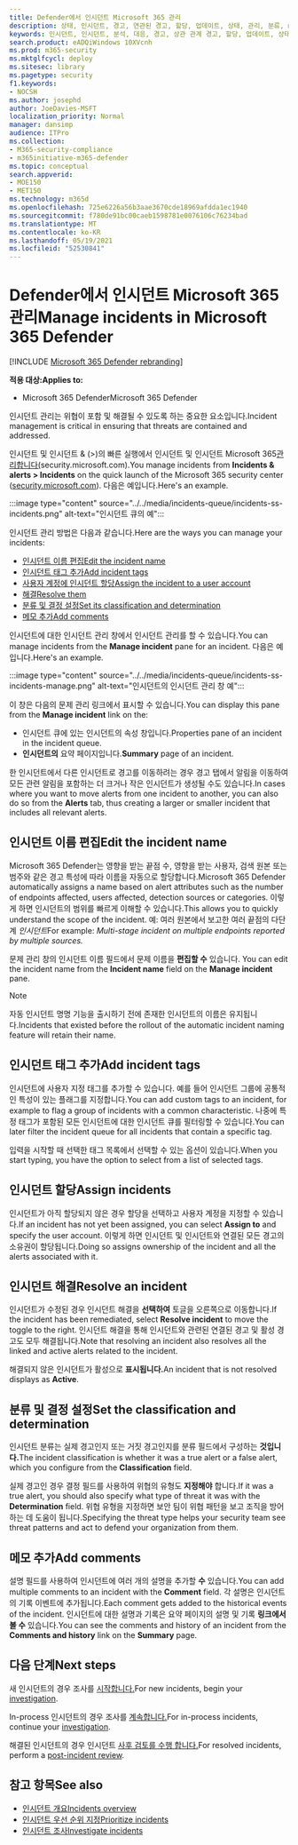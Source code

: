 ```yaml
---
title: Defender에서 인시던트 Microsoft 365 관리
description: 상태, 인시던트, 경고, 연관된 경고, 할당, 업데이트, 상태, 관리, 분류, microsoft, 365, m365를
keywords: 인시던트, 인시던트, 분석, 대응, 경고, 상관 관계 경고, 할당, 업데이트, 상태, 관리, 분류, Microsoft, 365, m365
search.product: eADQiWindows 10XVcnh
ms.prod: m365-security
ms.mktglfcycl: deploy
ms.sitesec: library
ms.pagetype: security
f1.keywords:
- NOCSH
ms.author: josephd
author: JoeDavies-MSFT
localization_priority: Normal
manager: dansimp
audience: ITPro
ms.collection:
- M365-security-compliance
- m365initiative-m365-defender
ms.topic: conceptual
search.appverid:
- MOE150
- MET150
ms.technology: m365d
ms.openlocfilehash: 725e6226a56b3aae3670cde18969afdda1ec1940
ms.sourcegitcommit: f780de91bc00caeb1598781e0076106c76234bad
ms.translationtype: MT
ms.contentlocale: ko-KR
ms.lasthandoff: 05/19/2021
ms.locfileid: "52530841"
---
```

# <a name="manage-incidents-in-microsoft-365-defender"></a><span data-ttu-id="6fb71-104">Defender에서 인시던트 Microsoft 365 관리</span><span class="sxs-lookup"><span data-stu-id="6fb71-104">Manage incidents in Microsoft 365 Defender</span></span>

[!INCLUDE [Microsoft 365 Defender rebranding](../includes/microsoft-defender.md)]


<span data-ttu-id="6fb71-105">**적용 대상:**</span><span class="sxs-lookup"><span data-stu-id="6fb71-105">**Applies to:**</span></span>
- <span data-ttu-id="6fb71-106">Microsoft 365 Defender</span><span class="sxs-lookup"><span data-stu-id="6fb71-106">Microsoft 365 Defender</span></span>

<span data-ttu-id="6fb71-107">인시던트 관리는 위협이 포함 및 해결될 수 있도록 하는 중요한 요소입니다.</span><span class="sxs-lookup"><span data-stu-id="6fb71-107">Incident management is critical in ensuring that threats are contained and addressed.</span></span>

<span data-ttu-id="6fb71-108">인시던트  및 인시던트 & (>)의 빠른 실행에서 인시던트 및 인시던트 Microsoft 365[관리합니다(](https://security.microsoft.com)security.microsoft.com).</span><span class="sxs-lookup"><span data-stu-id="6fb71-108">You manage incidents from **Incidents & alerts > Incidents** on the quick launch of the Microsoft 365 security center ([security.microsoft.com](https://security.microsoft.com)).</span></span> <span data-ttu-id="6fb71-109">다음은 예입니다.</span><span class="sxs-lookup"><span data-stu-id="6fb71-109">Here's an example.</span></span>

:::image type="content" source="../../media/incidents-queue/incidents-ss-incidents.png" alt-text="인시던트 큐의 예":::

<span data-ttu-id="6fb71-111">인시던트 관리 방법은 다음과 같습니다.</span><span class="sxs-lookup"><span data-stu-id="6fb71-111">Here are the ways you can manage your incidents:</span></span>

- [<span data-ttu-id="6fb71-112">인시던트 이름 편집</span><span class="sxs-lookup"><span data-stu-id="6fb71-112">Edit the incident name</span></span>](#edit-the-incident-name)
- [<span data-ttu-id="6fb71-113">인시던트 태그 추가</span><span class="sxs-lookup"><span data-stu-id="6fb71-113">Add incident tags</span></span>](#add-incident-tags)
- [<span data-ttu-id="6fb71-114">사용자 계정에 인시던트 할당</span><span class="sxs-lookup"><span data-stu-id="6fb71-114">Assign the incident to a user account</span></span>](#assign-incidents)
- [<span data-ttu-id="6fb71-115">해결</span><span class="sxs-lookup"><span data-stu-id="6fb71-115">Resolve them</span></span>](#resolve-an-incident)
- [<span data-ttu-id="6fb71-116">분류 및 결정 설정</span><span class="sxs-lookup"><span data-stu-id="6fb71-116">Set its classification and determination</span></span>](#set-the-classification-and-determination)
- [<span data-ttu-id="6fb71-117">메모 추가</span><span class="sxs-lookup"><span data-stu-id="6fb71-117">Add comments</span></span>](#add-comments)

<span data-ttu-id="6fb71-118">인시던트에 대한  인시던트 관리 창에서 인시던트 관리를 할 수 있습니다.</span><span class="sxs-lookup"><span data-stu-id="6fb71-118">You can manage incidents from the **Manage incident** pane for an incident.</span></span> <span data-ttu-id="6fb71-119">다음은 예입니다.</span><span class="sxs-lookup"><span data-stu-id="6fb71-119">Here's an example.</span></span>

:::image type="content" source="../../media/incidents-queue/incidents-ss-incidents-manage.png" alt-text="인시던트의 인시던트 관리 창 예":::

<span data-ttu-id="6fb71-121">이 창은 다음의  문제 관리 링크에서 표시할 수 있습니다.</span><span class="sxs-lookup"><span data-stu-id="6fb71-121">You can display this pane from the **Manage incident** link on the:</span></span>

- <span data-ttu-id="6fb71-122">인시던트 큐에 있는 인시던트의 속성 창입니다.</span><span class="sxs-lookup"><span data-stu-id="6fb71-122">Properties pane of an incident in the incident queue.</span></span>
- <span data-ttu-id="6fb71-123">**인시던트의** 요약 페이지입니다.</span><span class="sxs-lookup"><span data-stu-id="6fb71-123">**Summary** page of an incident.</span></span>

<span data-ttu-id="6fb71-124">한 인시던트에서 다른 인시던트로 경고를 이동하려는  경우 경고 탭에서 알림을 이동하여 모든 관련 알림을 포함하는 더 크거나 작은 인시던트가 생성될 수도 있습니다.</span><span class="sxs-lookup"><span data-stu-id="6fb71-124">In cases where you want to move alerts from one incident to another, you can also do so from the **Alerts** tab, thus creating a larger or smaller incident that includes all relevant alerts.</span></span>

## <a name="edit-the-incident-name"></a><span data-ttu-id="6fb71-125">인시던트 이름 편집</span><span class="sxs-lookup"><span data-stu-id="6fb71-125">Edit the incident name</span></span>

<span data-ttu-id="6fb71-126">Microsoft 365 Defender는 영향을 받는 끝점 수, 영향을 받는 사용자, 검색 원본 또는 범주와 같은 경고 특성에 따라 이름을 자동으로 할당합니다.</span><span class="sxs-lookup"><span data-stu-id="6fb71-126">Microsoft 365 Defender automatically assigns a name based on alert attributes such as the number of endpoints affected, users affected, detection sources or categories.</span></span> <span data-ttu-id="6fb71-127">이렇게 하면 인시던트의 범위를 빠르게 이해할 수 있습니다.</span><span class="sxs-lookup"><span data-stu-id="6fb71-127">This allows you to quickly understand the scope of the incident.</span></span> <span data-ttu-id="6fb71-128">예: 여러 원본에서 보고한 여러 끝점의 다단계 *인시던트*</span><span class="sxs-lookup"><span data-stu-id="6fb71-128">For example: *Multi-stage incident on multiple endpoints reported by multiple sources.*</span></span>

<span data-ttu-id="6fb71-129">문제 관리 창의 인시던트 이름 필드에서 문제 이름을 **편집할 수** 있습니다. </span><span class="sxs-lookup"><span data-stu-id="6fb71-129">You can edit the incident name from the **Incident name** field on the **Manage incident** pane.</span></span>

> [!NOTE]
> <span data-ttu-id="6fb71-130">자동 인시던트 명명 기능을 출시하기 전에 존재한 인시던트의 이름은 유지됩니다.</span><span class="sxs-lookup"><span data-stu-id="6fb71-130">Incidents that existed before the rollout of the automatic incident naming feature will retain their name.</span></span>

## <a name="add-incident-tags"></a><span data-ttu-id="6fb71-131">인시던트 태그 추가</span><span class="sxs-lookup"><span data-stu-id="6fb71-131">Add incident tags</span></span>

<span data-ttu-id="6fb71-132">인시던트에 사용자 지정 태그를 추가할 수 있습니다. 예를 들어 인시던트 그룹에 공통적인 특성이 있는 플래그를 지정합니다.</span><span class="sxs-lookup"><span data-stu-id="6fb71-132">You can add custom tags to an incident, for example to flag a group of incidents with a common characteristic.</span></span> <span data-ttu-id="6fb71-133">나중에 특정 태그가 포함된 모든 인시던트에 대한 인시던트 큐를 필터링할 수 있습니다.</span><span class="sxs-lookup"><span data-stu-id="6fb71-133">You can later filter the incident queue for all incidents that contain a specific tag.</span></span>

<span data-ttu-id="6fb71-134">입력을 시작할 때 선택한 태그 목록에서 선택할 수 있는 옵션이 있습니다.</span><span class="sxs-lookup"><span data-stu-id="6fb71-134">When you start typing, you have the option to select from a list of selected tags.</span></span>

## <a name="assign-incidents"></a><span data-ttu-id="6fb71-135">인시던트 할당</span><span class="sxs-lookup"><span data-stu-id="6fb71-135">Assign incidents</span></span>

<span data-ttu-id="6fb71-136">인시던트가 아직 할당되지 않은  경우 할당을 선택하고 사용자 계정을 지정할 수 있습니다.</span><span class="sxs-lookup"><span data-stu-id="6fb71-136">If an incident has not yet been assigned, you can select **Assign to** and specify the user account.</span></span> <span data-ttu-id="6fb71-137">이렇게 하면 인시던트 및 인시던트와 연결된 모든 경고의 소유권이 할당됩니다.</span><span class="sxs-lookup"><span data-stu-id="6fb71-137">Doing so assigns ownership of the incident and all the alerts associated with it.</span></span>

## <a name="resolve-an-incident"></a><span data-ttu-id="6fb71-138">인시던트 해결</span><span class="sxs-lookup"><span data-stu-id="6fb71-138">Resolve an incident</span></span>

<span data-ttu-id="6fb71-139">인시던트가 수정된 경우 인시던트 해결을 **선택하여** 토글을 오른쪽으로 이동합니다.</span><span class="sxs-lookup"><span data-stu-id="6fb71-139">If the incident has been remediated, select **Resolve incident** to move the toggle to the right.</span></span> <span data-ttu-id="6fb71-140">인시던트 해결을 통해 인시던트와 관련된 연결된 경고 및 활성 경고도 모두 해결됩니다.</span><span class="sxs-lookup"><span data-stu-id="6fb71-140">Note that resolving an incident also resolves all the linked and active alerts related to the incident.</span></span>

<span data-ttu-id="6fb71-141">해결되지 않은 인시던트가 활성으로 **표시됩니다.**</span><span class="sxs-lookup"><span data-stu-id="6fb71-141">An incident that is not resolved displays as **Active**.</span></span>

## <a name="set-the-classification-and-determination"></a><span data-ttu-id="6fb71-142">분류 및 결정 설정</span><span class="sxs-lookup"><span data-stu-id="6fb71-142">Set the classification and determination</span></span>

<span data-ttu-id="6fb71-143">인시던트 분류는 실제 경고인지 또는 거짓 경고인지를 분류 필드에서 구성하는 **것입니다.**</span><span class="sxs-lookup"><span data-stu-id="6fb71-143">The incident classification is whether it was a true alert or a false alert, which you configure from the **Classification** field.</span></span> 

<span data-ttu-id="6fb71-144">실제 경고인 경우 결정 필드를 사용하여 위협의 유형도 **지정해야** 합니다.</span><span class="sxs-lookup"><span data-stu-id="6fb71-144">If it was a true alert, you should also specify what type of threat it was with the **Determination** field.</span></span> <span data-ttu-id="6fb71-145">위협 유형을 지정하면 보안 팀이 위협 패턴을 보고 조직을 방어하는 데 도움이 됩니다.</span><span class="sxs-lookup"><span data-stu-id="6fb71-145">Specifying the threat type helps your security team see threat patterns and act to defend your organization from them.</span></span> 

## <a name="add-comments"></a><span data-ttu-id="6fb71-146">메모 추가</span><span class="sxs-lookup"><span data-stu-id="6fb71-146">Add comments</span></span>

<span data-ttu-id="6fb71-147">설명 필드를 사용하여 인시던트에 여러 개의 설명을 추가할 **수** 있습니다.</span><span class="sxs-lookup"><span data-stu-id="6fb71-147">You can add multiple comments to an incident with the **Comment** field.</span></span> <span data-ttu-id="6fb71-148">각 설명은 인시던트의 기록 이벤트에 추가됩니다.</span><span class="sxs-lookup"><span data-stu-id="6fb71-148">Each comment gets added to the historical events of the incident.</span></span> <span data-ttu-id="6fb71-149">인시던트에 대한 설명과 기록은  요약 페이지의 설명 및 기록 **링크에서 볼 수** 있습니다.</span><span class="sxs-lookup"><span data-stu-id="6fb71-149">You can see the comments and history of an incident from the **Comments and history** link on the **Summary** page.</span></span>

## <a name="next-steps"></a><span data-ttu-id="6fb71-150">다음 단계</span><span class="sxs-lookup"><span data-stu-id="6fb71-150">Next steps</span></span>

<span data-ttu-id="6fb71-151">새 인시던트의 경우 조사를 [시작합니다.](investigate-incidents.md)</span><span class="sxs-lookup"><span data-stu-id="6fb71-151">For new incidents, begin your [investigation](investigate-incidents.md).</span></span>

<span data-ttu-id="6fb71-152">In-process 인시던트의 경우 조사를 [계속합니다.](investigate-incidents.md)</span><span class="sxs-lookup"><span data-stu-id="6fb71-152">For in-process incidents, continue your [investigation](investigate-incidents.md).</span></span>

<span data-ttu-id="6fb71-153">해결된 인시던트의 경우 인시던트 [사후 검토를 수행 합니다.](first-incident-post.md)</span><span class="sxs-lookup"><span data-stu-id="6fb71-153">For resolved incidents, perform a [post-incident review](first-incident-post.md).</span></span>

## <a name="see-also"></a><span data-ttu-id="6fb71-154">참고 항목</span><span class="sxs-lookup"><span data-stu-id="6fb71-154">See also</span></span>

- [<span data-ttu-id="6fb71-155">인시던트 개요</span><span class="sxs-lookup"><span data-stu-id="6fb71-155">Incidents overview</span></span>](incidents-overview.md)
- [<span data-ttu-id="6fb71-156">인시던트 우선 순위 지정</span><span class="sxs-lookup"><span data-stu-id="6fb71-156">Prioritize incidents</span></span>](incident-queue.md)
- [<span data-ttu-id="6fb71-157">인시던트 조사</span><span class="sxs-lookup"><span data-stu-id="6fb71-157">Investigate incidents</span></span>](investigate-incidents.md)
